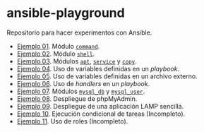 # ansible-playground

Repositorio para hacer experimentos con Ansible.

- [Ejemplo 01](ejemplo-01/README.md). Módulo [`command`][1].
- [Ejemplo 02](ejemplo-02/README.md). Módulo [`shell`][2].
- [Ejemplo 03](ejemplo-03/README.md). Módulos [`apt`][3], [`service`][4] y [`copy`][5].
- [Ejemplo 04](ejemplo-04/README.md). Uso de variables definidas en un _playbook_.
- [Ejemplo 05](ejemplo-05/README.md). Uso de variables definidas en un archivo externo.
- [Ejemplo 06](ejemplo-06/README.md). Uso de *handlers* en un _playbook_.
- [Ejemplo 07](ejemplo-07/README.md). Módulos  [`mysql_db`][6] y [`mysql_user`][7].
- [Ejemplo 08](ejemplo-08/README.md). Despliegue de phpMyAdmin.
- [Ejemplo 09](ejemplo-09/README.md). Despliegue de una aplicación LAMP sencilla.
- [Ejemplo 10](ejemplo-10/README.md). Ejecución condicional de tareas (Incompleto).
- [Ejemplo 11](ejemplo-11/README.md). Uso de roles (Incompleto).

[1]: https://docs.ansible.com/ansible/latest/collections/ansible/builtin/command_module.html
[2]: https://docs.ansible.com/ansible/latest/collections/ansible/builtin/shell_module.html
[3]: https://docs.ansible.com/ansible/latest/collections/ansible/builtin/apt_module.html
[4]: https://docs.ansible.com/ansible/latest/collections/ansible/builtin/service_module.html
[5]: https://docs.ansible.com/ansible/latest/collections/ansible/builtin/copy_module.html
[6]: https://docs.ansible.com/ansible/2.9/modules/mysql_db_module.html
[7]: https://docs.ansible.com/ansible/latest/collections/community/mysql/mysql_user_module.html